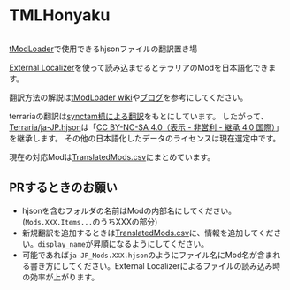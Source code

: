 # TMLHonyaku
<a target="_blank" href="https://discord.gg/ch2DVxf2jY"><img src="https://dcbadge.limes.pink/api/server/ch2DVxf2jY?style=flat" alt="" /></a>

[tModLoader](https://github.com/tModLoader/tModLoader)で使用できるhjsonファイルの翻訳置き場

[External Localizer](https://steamcommunity.com/sharedfiles/filedetails/?id=2986383249)を使って読み込ませるとテラリアのModを日本語化できます。


翻訳方法の解説は[tModLoader wiki](https://github.com/tModLoader/tModLoader/wiki/Localization)や[ブログ](https://eva828game.hatenablog.com/entry/tmodloader/external-localizer)を参考にしてください。


terrariaの翻訳は[synctam様による翻訳](https://synctam.blogspot.com/2017/05/terraria_20.html)をもとにしています。
したがって、[Terraria/ja-JP.hjson](https://github.com/External-Localizer/TMLHonyaku/blob/main/Terraria/ja-JP.hjson)は「[CC BY-NC-SA 4.0（表示 - 非営利 - 継承 4.0 国際）](https://creativecommons.org/licenses/by-nc-sa/4.0/deed.ja)」を継承します。
その他の日本語化したデータのライセンスは現在選定中です。

現在の対応Modは[TranslatedMods.csv](https://github.com/External-Localizer/TMLHonyaku/blob/main/TranslatedMods.csv)にまとめています。

## PRするときのお願い
- hjsonを含むフォルダの名前はModの内部名にしてください。(`Mods.XXX.Items...`のうちXXXの部分)
- 新規翻訳を追加するときは[TranslatedMods.csv](https://github.com/External-Localizer/TMLHonyaku/blob/main/TranslatedMods.csv)に、情報を追加してください。`display_name`が昇順になるようにしてください。
- 可能であれば`ja-JP_Mods.XXX.hjson`のようにファイル名にMod名が含まれる書き方にしてください。External Localizerによるファイルの読み込み時の効率が上がります。
